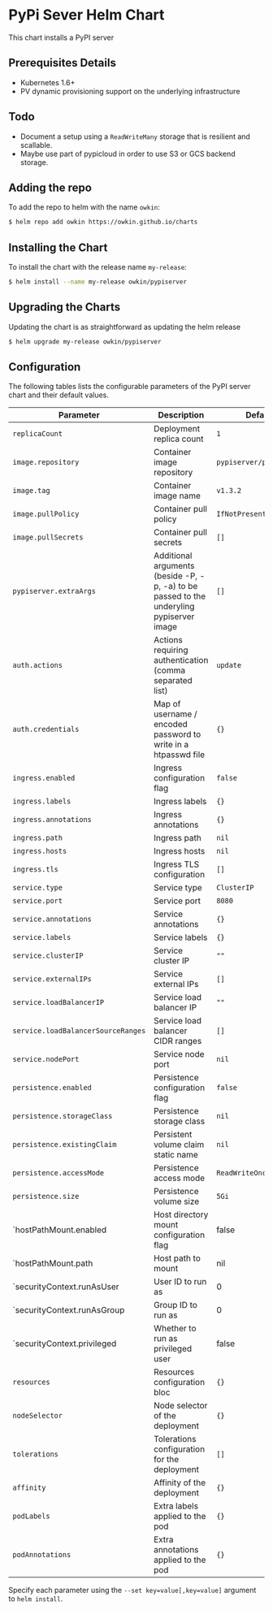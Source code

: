 # PyPi Sever Helm Chart

This chart installs a PyPI server

## Prerequisites Details

- Kubernetes 1.6+
- PV dynamic provisioning support on the underlying infrastructure

## Todo

- Document a setup using a `ReadWriteMany` storage that is resilient and scallable.
- Maybe use part of pypicloud in order to use S3 or GCS backend storage.

## Adding the repo

To add the repo to helm with the name `owkin`:

```bash
$ helm repo add owkin https://owkin.github.io/charts
```

## Installing the Chart

To install the chart with the release name `my-release`:

```bash
$ helm install --name my-release owkin/pypiserver
```

## Upgrading the Charts

Updating the chart is as straightforward as updating the helm release

```bash
$ helm upgrade my-release owkin/pypiserver
```

## Configuration

The following tables lists the configurable parameters of the PyPI server chart and their default values.

| Parameter                          | Description                                                                              | Default                 |
| ---------------------------------- | ---------------------------------------------------------------------------------------- | ----------------------- |
| `replicaCount`                     | Deployment replica count                                                                 | `1`                     |
| `image.repository`                 | Container image repository                                                               | `pypiserver/pypiserver` |
| `image.tag`                        | Container image name                                                                     | `v1.3.2`                |
| `image.pullPolicy`                 | Container pull policy                                                                    | `IfNotPresent`          |
| `image.pullSecrets`                | Container pull secrets                                                                   | `[]`                    |
| `pypiserver.extraArgs`             | Additional arguments (beside -P, -p, -a) to be passed to the underyling pypiserver image | `[]`                    |
| `auth.actions`                     | Actions requiring authentication (comma separated list)                                  | `update`                |
| `auth.credentials`                 | Map of username / encoded password to write in a htpasswd file                           | `{}`                    |
| `ingress.enabled`                  | Ingress configuration flag                                                               | `false`                 |
| `ingress.labels`                   | Ingress labels                                                                           | `{}`                    |
| `ingress.annotations`              | Ingress annotations                                                                      | `{}`                    |
| `ingress.path`                     | Ingress path                                                                             | `nil`                   |
| `ingress.hosts`                    | Ingress hosts                                                                            | `nil`                   |
| `ingress.tls`                      | Ingress TLS configuration                                                                | `[]`                    |
| `service.type`                     | Service type                                                                             | `ClusterIP`             |
| `service.port`                     | Service port                                                                             | `8080`                  |
| `service.annotations`              | Service annotations                                                                      | `{}`                    |
| `service.labels`                   | Service labels                                                                           | `{}`                    |
| `service.clusterIP`                | Service cluster IP                                                                       | `""`                    |
| `service.externalIPs`              | Service external IPs                                                                     | `[]`                    |
| `service.loadBalancerIP`           | Service load balancer IP                                                                 | `""`                    |
| `service.loadBalancerSourceRanges` | Service load balancer CIDR ranges                                                        | `[]`                    |
| `service.nodePort`                 | Service node port                                                                        | `nil`                   |
| `persistence.enabled`              | Persistence configuration flag                                                           | `false`                 |
| `persistence.storageClass`         | Persistence storage class                                                                | `nil`                   |
| `persistence.existingClaim`        | Persistent volume claim static name                                                      | `nil`                   |
| `persistence.accessMode`           | Persistence access mode                                                                  | `ReadWriteOnce`         |
| `persistence.size`                 | Persistence volume size                                                                  | `5Gi`                   |
| `hostPathMount.enabled             | Host directory mount configuration flag                                                  |  false                  |
| `hostPathMount.path                | Host path to mount                                                                       |  nil                    |
| `securityContext.runAsUser         | User ID to run as                                                                        |  0                      |
| `securityContext.runAsGroup        | Group ID to run as                                                                       |  0                      |
| `securityContext.privileged        | Whether to run as privileged user                                                        |  false                  |
| `resources`                        | Resources configuration bloc                                                             | `{}`                    |
| `nodeSelector`                     | Node selector of the deployment                                                          | `{}`                    |
| `tolerations`                      | Tolerations configuration for the deployment                                             | `[]`                    |
| `affinity`                         | Affinity of the deployment                                                               | `{}`                    |
| `podLabels`                        | Extra labels applied to the pod                                                          | `{}`                    |
| `podAnnotations`                   | Extra annotations applied to the pod                                                     | `{}`                    |

Specify each parameter using the `--set key=value[,key=value]` argument to `helm install`.
